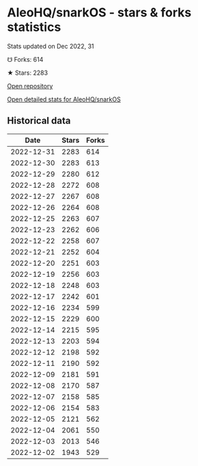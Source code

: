 # AleoHQ/snarkOS - stars & forks statistics

Stats updated on Dec 2022, 31

☋ Forks: 614

★ Stars: 2283

[Open repository](https://github.com/AleoHQ/snarkOS)

[Open detailed stats for AleoHQ/snarkOS](https://reviewgithub.com/rep/AleoHQ/snarkOS)

## Historical data
| Date | Stars | Forks |
|------|-------|-------|
| 2022-12-31 | 2283 | 614 | 
| 2022-12-30 | 2283 | 613 | 
| 2022-12-29 | 2280 | 612 | 
| 2022-12-28 | 2272 | 608 | 
| 2022-12-27 | 2267 | 608 | 
| 2022-12-26 | 2264 | 608 | 
| 2022-12-25 | 2263 | 607 | 
| 2022-12-23 | 2262 | 606 | 
| 2022-12-22 | 2258 | 607 | 
| 2022-12-21 | 2252 | 604 | 
| 2022-12-20 | 2251 | 603 | 
| 2022-12-19 | 2256 | 603 | 
| 2022-12-18 | 2248 | 603 | 
| 2022-12-17 | 2242 | 601 | 
| 2022-12-16 | 2234 | 599 | 
| 2022-12-15 | 2229 | 600 | 
| 2022-12-14 | 2215 | 595 | 
| 2022-12-13 | 2203 | 594 | 
| 2022-12-12 | 2198 | 592 | 
| 2022-12-11 | 2190 | 592 | 
| 2022-12-09 | 2181 | 591 | 
| 2022-12-08 | 2170 | 587 | 
| 2022-12-07 | 2158 | 585 | 
| 2022-12-06 | 2154 | 583 | 
| 2022-12-05 | 2121 | 562 | 
| 2022-12-04 | 2061 | 550 | 
| 2022-12-03 | 2013 | 546 | 
| 2022-12-02 | 1943 | 529 | 


